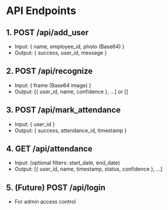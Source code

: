 # API Endpoints

## 1. POST /api/add_user
- Input: { name, employee_id, photo (Base64) }
- Output: { success, user_id, message }

## 2. POST /api/recognize
- Input: { frame (Base64 image) }
- Output: [{ user_id, name, confidence }, ...] or []

## 3. POST /api/mark_attendance
- Input: { user_id }
- Output: { success, attendance_id, timestamp }

## 4. GET /api/attendance
- Input: (optional filters: start_date, end_date)
- Output: [{ user_id, name, timestamp, status, confidence }, ...]

## 5. (Future) POST /api/login
- For admin access control

